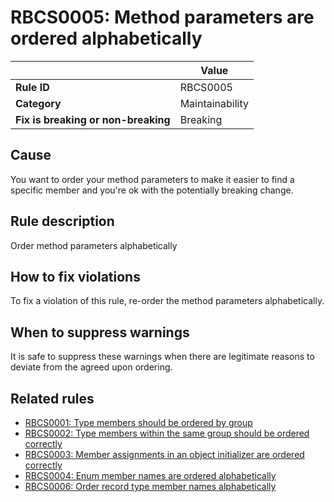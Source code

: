 <!--
---
title: "RBCS0005: Method parameters are ordered alphabetically (code analysis)"
description: "Learn about code analysis rule RBCS0005: Method parameters are ordered alphabetically"
f1_keywords:
- RBCS0005
- MethodParametersOrderedAlphabetically
helpviewer_keywords:
- MethodParametersOrderedAlphabetically
- RBCS0005
author: ryanthomas
dev_langs:
- CSharp
---
-->

# RBCS0005: Method parameters are ordered alphabetically

| | Value |
|-|-|
| **Rule ID** |RBCS0005|
| **Category** |Maintainability|
| **Fix is breaking or non-breaking** |Breaking|

## Cause

You want to order your method parameters to make it easier to find a specific member and you're ok with the potentially
breaking change.

## Rule description

Order method parameters alphabetically

## How to fix violations

To fix a violation of this rule, re-order the method parameters alphabetically.

## When to suppress warnings

It is safe to suppress these warnings when there are legitimate reasons to deviate from the agreed upon ordering.

## Related rules

- [RBCS0001: Type members should be ordered by group](RBCS0001.md)
- [RBCS0002: Type members within the same group should be ordered correctly](RBCS0002.md)
- [RBCS0003: Member assignments in an object initializer are ordered correctly](RBCS0003.md)
- [RBCS0004: Enum member names are ordered alphabetically](RBCS0004.md)
- [RBCS0006: Order record type member names alphabetically](RBCS0006.md)
